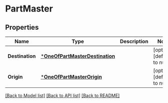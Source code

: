 # PartMaster

## Properties
Name | Type | Description | Notes
------------ | ------------- | ------------- | -------------
**Destination** | [***OneOfPartMasterDestination**](OneOfPartMasterDestination.md) |  | [optional] [default to null]
**Origin** | [***OneOfPartMasterOrigin**](OneOfPartMasterOrigin.md) |  | [optional] [default to null]

[[Back to Model list]](../README.md#documentation-for-models) [[Back to API list]](../README.md#documentation-for-api-endpoints) [[Back to README]](../README.md)

